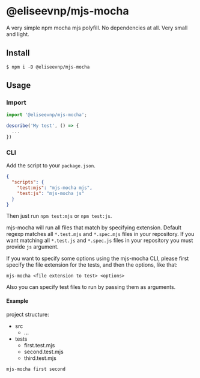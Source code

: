 # @eliseevnp/mjs-mocha
A very simple npm mocha mjs polyfill. No dependencies at all. Very small and light.

## Install
```shell
$ npm i -D @eliseevnp/mjs-mocha
```

## Usage
### Import

```js
import '@eliseevnp/mjs-mocha';

describe('My test', () => {
  ...
})
```

### CLI
Add the script to your `package.json`.

```json
{
  "scripts": {
    "test:mjs": "mjs-mocha mjs",
    "test:js": "mjs-mocha js"
  }
}
```

Then just run `npm test:mjs` or `npm test:js`.

mjs-mocha will run all files that match by specifying extension. Default regexp matches all `*.test.mjs` and `*.spec.mjs` files in your repository. If you want matching all `*.test.js` and `*.spec.js` files in your repository you must provide `js` argument.

If you want to specify some options using the mjs-mocha CLI, please first specify the file extension for the tests, and then the options, like that:

```shell
mjs-mocha <file extension to test> <options>
```

Also you can specify test files to run by passing them as arguments.

#### Example
project structure:
- src
  - ...
- tests
  - first.test.mjs
  - second.test.mjs
  - third.test.mjs

```shell
mjs-mocha first second
```
